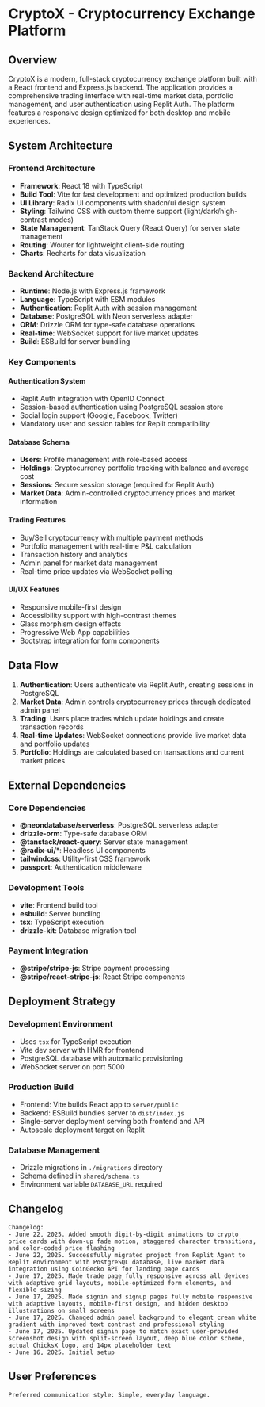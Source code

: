 # CryptoX - Cryptocurrency Exchange Platform

## Overview

CryptoX is a modern, full-stack cryptocurrency exchange platform built with a React frontend and Express.js backend. The application provides a comprehensive trading interface with real-time market data, portfolio management, and user authentication using Replit Auth. The platform features a responsive design optimized for both desktop and mobile experiences.

## System Architecture

### Frontend Architecture
- **Framework**: React 18 with TypeScript
- **Build Tool**: Vite for fast development and optimized production builds
- **UI Library**: Radix UI components with shadcn/ui design system
- **Styling**: Tailwind CSS with custom theme support (light/dark/high-contrast modes)
- **State Management**: TanStack Query (React Query) for server state management
- **Routing**: Wouter for lightweight client-side routing
- **Charts**: Recharts for data visualization

### Backend Architecture
- **Runtime**: Node.js with Express.js framework
- **Language**: TypeScript with ESM modules
- **Authentication**: Replit Auth with session management
- **Database**: PostgreSQL with Neon serverless adapter
- **ORM**: Drizzle ORM for type-safe database operations
- **Real-time**: WebSocket support for live market updates
- **Build**: ESBuild for server bundling

### Key Components

#### Authentication System
- Replit Auth integration with OpenID Connect
- Session-based authentication using PostgreSQL session store
- Social login support (Google, Facebook, Twitter)
- Mandatory user and session tables for Replit compatibility

#### Database Schema
- **Users**: Profile management with role-based access
- **Holdings**: Cryptocurrency portfolio tracking with balance and average cost
- **Sessions**: Secure session storage (required for Replit Auth)
- **Market Data**: Admin-controlled cryptocurrency prices and market information

#### Trading Features
- Buy/Sell cryptocurrency with multiple payment methods
- Portfolio management with real-time P&L calculation
- Transaction history and analytics
- Admin panel for market data management
- Real-time price updates via WebSocket polling

#### UI/UX Features
- Responsive mobile-first design
- Accessibility support with high-contrast themes
- Glass morphism design effects
- Progressive Web App capabilities
- Bootstrap integration for form components

## Data Flow

1. **Authentication**: Users authenticate via Replit Auth, creating sessions in PostgreSQL
2. **Market Data**: Admin controls cryptocurrency prices through dedicated admin panel
3. **Trading**: Users place trades which update holdings and create transaction records
4. **Real-time Updates**: WebSocket connections provide live market data and portfolio updates
5. **Portfolio**: Holdings are calculated based on transactions and current market prices

## External Dependencies

### Core Dependencies
- **@neondatabase/serverless**: PostgreSQL serverless adapter
- **drizzle-orm**: Type-safe database ORM
- **@tanstack/react-query**: Server state management
- **@radix-ui/***: Headless UI components
- **tailwindcss**: Utility-first CSS framework
- **passport**: Authentication middleware

### Development Tools
- **vite**: Frontend build tool
- **esbuild**: Server bundling
- **tsx**: TypeScript execution
- **drizzle-kit**: Database migration tool

### Payment Integration
- **@stripe/stripe-js**: Stripe payment processing
- **@stripe/react-stripe-js**: React Stripe components

## Deployment Strategy

### Development Environment
- Uses `tsx` for TypeScript execution
- Vite dev server with HMR for frontend
- PostgreSQL database with automatic provisioning
- WebSocket server on port 5000

### Production Build
- Frontend: Vite builds React app to `server/public`
- Backend: ESBuild bundles server to `dist/index.js`
- Single-server deployment serving both frontend and API
- Autoscale deployment target on Replit

### Database Management
- Drizzle migrations in `./migrations` directory
- Schema defined in `shared/schema.ts`
- Environment variable `DATABASE_URL` required

## Changelog

```
Changelog:
- June 22, 2025. Added smooth digit-by-digit animations to crypto price cards with down-up fade motion, staggered character transitions, and color-coded price flashing
- June 22, 2025. Successfully migrated project from Replit Agent to Replit environment with PostgreSQL database, live market data integration using CoinGecko API for landing page cards
- June 17, 2025. Made trade page fully responsive across all devices with adaptive grid layouts, mobile-optimized form elements, and flexible sizing
- June 17, 2025. Made signin and signup pages fully mobile responsive with adaptive layouts, mobile-first design, and hidden desktop illustrations on small screens
- June 17, 2025. Changed admin panel background to elegant cream white gradient with improved text contrast and professional styling
- June 17, 2025. Updated signin page to match exact user-provided screenshot design with split-screen layout, deep blue color scheme, actual ChicksX logo, and 14px placeholder text
- June 16, 2025. Initial setup
```

## User Preferences

```
Preferred communication style: Simple, everyday language.
```